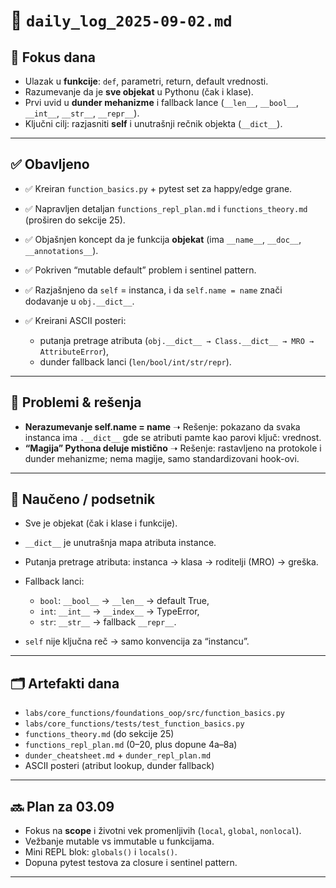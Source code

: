 # 📅 `daily_log_2025-09-02.md`

## 📍 Fokus dana

- Ulazak u **funkcije**: `def`, parametri, return, default vrednosti.
- Razumevanje da je **sve objekat** u Pythonu (čak i klase).
- Prvi uvid u **dunder mehanizme** i fallback lance (`__len__`, `__bool__`, `__int__`, `__str__`, `__repr__`).
- Ključni cilj: razjasniti **self** i unutrašnji rečnik objekta (`__dict__`).

---

## ✅ Obavljeno

- ✅ Kreiran `function_basics.py` + pytest set za happy/edge grane.
- ✅ Napravljen detaljan `functions_repl_plan.md` i `functions_theory.md` (proširen do sekcije 25).
- ✅ Objašnjen koncept da je funkcija **objekat** (ima `__name__`, `__doc__`, `__annotations__`).
- ✅ Pokriven “mutable default” problem i sentinel pattern.
- ✅ Razjašnjeno da `self` = instanca, i da `self.name = name` znači dodavanje u `obj.__dict__`.
- ✅ Kreirani ASCII posteri:

  - putanja pretrage atributa (`obj.__dict__ → Class.__dict__ → MRO → AttributeError`),
  - dunder fallback lanci (`len/bool/int/str/repr`).

---

## 🧱 Problemi & rešenja

- **Nerazumevanje self.name = name**
  ➝ Rešenje: pokazano da svaka instanca ima `.__dict__` gde se atributi pamte kao parovi ključ: vrednost.
- **“Magija” Pythona deluje mistično**
  ➝ Rešenje: rastavljeno na protokole i dunder mehanizme; nema magije, samo standardizovani hook-ovi.

---

## 🧠 Naučeno / podsetnik

- Sve je objekat (čak i klase i funkcije).
- `__dict__` je unutrašnja mapa atributa instance.
- Putanja pretrage atributa: instanca → klasa → roditelji (MRO) → greška.
- Fallback lanci:

  - `bool`: `__bool__` → `__len__` → default True,
  - `int`: `__int__` → `__index__` → TypeError,
  - `str`: `__str__` → fallback `__repr__`.

- `self` nije ključna reč → samo konvencija za “instancu”.

---

## 🗂️ Artefakti dana

- `labs/core_functions/foundations_oop/src/function_basics.py`
- `labs/core_functions/tests/test_function_basics.py`
- `functions_theory.md` (do sekcije 25)
- `functions_repl_plan.md` (0–20, plus dopune 4a–8a)
- `dunder_cheatsheet.md` + `dunder_repl_plan.md`
- ASCII posteri (atribut lookup, dunder fallback)

---

## 🔜 Plan za 03.09

- Fokus na **scope** i životni vek promenljivih (`local`, `global`, `nonlocal`).
- Vežbanje mutable vs immutable u funkcijama.
- Mini REPL blok: `globals()` i `locals()`.
- Dopuna pytest testova za closure i sentinel pattern.

---
